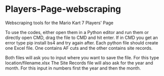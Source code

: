# Players-Page-webscraping
Webscraping tools for the Mario Kart 7 Players' Page


To use the codes, either open them in a Python editor and run them or directly open CMD, drag the file to CMD and hit enter.
If in CMD you get an error type pip install bs4 and try again after.
Each python file should create one Excel file. One contains AF cuts and the other contains site records.

Both files will ask you to input where you want to save the file. For this type location/filename.xlsx
The Site Records file will also ask for the year and month. For this input in numbers first the year and then the month.
